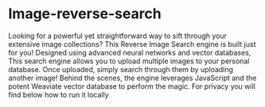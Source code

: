 # Image-reverse-search
Looking for a powerful yet straightforward way to sift through your extensive image collections? This Reverse Image Search engine is built just for you! Designed using advanced neural networks and vector databases, This search engine allows you to upload multiple images to your personal database. Once uploaded, simply search through them by uploading another image! Behind the scenes, the engine leverages JavaScript and the potent Weaviate vector database to perform the magic. For privacy you will find below how to run it locally
